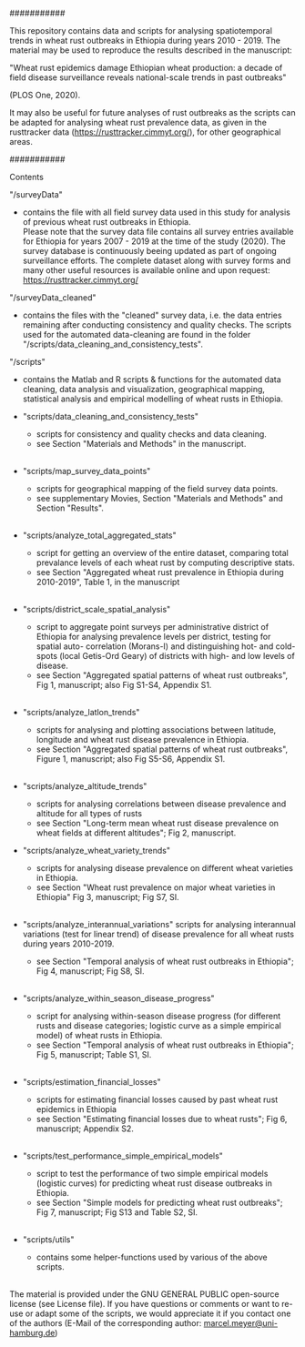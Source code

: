 ###########

This repository contains data and scripts for analysing spatiotemporal 
trends in wheat rust outbreaks in Ethiopia during years 2010 - 2019. The material may be used to 
reproduce the results described in the manuscript:

"Wheat rust epidemics damage Ethiopian wheat production: a decade of field 
disease surveillance reveals national-scale trends in past outbreaks" 

(PLOS One, 2020). 

It may also be useful for future analyses of rust outbreaks as the scripts can be 
adapted for analysing wheat rust prevalence data, 
as given in the rusttracker data (https://rusttracker.cimmyt.org/), 
for other geographical areas. 

###########


Contents 

"/surveyData" 
- contains the file with all field survey data used in this study for analysis 
  of previous wheat rust outbreaks in Ethiopia.  
  Please note that the survey data file contains all survey entries 
  available for Ethiopia for years 2007 - 2019 at the time of the study (2020). 
  The survey database is continuously beeing updated as part of ongoing 
  surveillance efforts. The complete dataset along with survey forms and many 
  other useful resources is available online and upon request: 
  https://rusttracker.cimmyt.org/


"/surveyData_cleaned" 
- contains the files with the "cleaned" survey data, i.e. the data entries 
  remaining after conducting consistency and quality checks. The scripts used 
  for the automated data-cleaning are found in the folder 
  "/scripts/data_cleaning_and_consistency_tests".


"/scripts" 
- contains the Matlab and R scripts & functions for the automated data cleaning, 
  data analysis and visualization, geographical mapping, statistical analysis 
  and empirical modelling of wheat rusts in Ethiopia.


- "scripts/data_cleaning_and_consistency_tests" 
	- scripts for consistency and quality checks and data cleaning. 
	- see Section "Materials and Methods" in the manuscript.  
	<br/>


- "scripts/map_survey_data_points" 
	- scripts for geographical mapping of the field survey data points. 
	- see supplementary Movies, Section "Materials and Methods" and Section "Results".
	<br/>


- "scripts/analyze_total_aggregated_stats" 
    - script for getting an overview of the entire dataset, comparing total 
	prevalance levels of each wheat rust by computing descriptive stats. 
	- see Section "Aggregated wheat rust prevalence in Ethiopia during 
	  2010-2019", Table 1, in the manuscript
	<br/>


- "scripts/district_scale_spatial_analysis" 
    - script to aggregate point surveys per administrative district of Ethiopia 
	for analysing prevalence levels per district, testing for spatial auto-
	correlation (Morans-I) and distinguishing hot- and cold-spots (local 
	Getis-Ord Geary) of districts with high- and low levels of disease.
	- see Section "Aggregated spatial patterns of wheat rust outbreaks", 
	  Fig 1, manuscript; also Fig S1-S4, Appendix S1.
	<br/>

   
- "scripts/analyze_latlon_trends" 
    - scripts for analysing and plotting associations between latitude, longitude 
	and wheat rust disease prevalence in Ethiopia.
	- see Section "Aggregated spatial patterns of wheat rust outbreaks", 
	  Figure 1, manuscript; also Fig S5-S6, Appendix S1.
	<br/>

	
- "scripts/analyze_altitude_trends"
    - scripts for analysing correlations between disease prevalence and altitude 
	for all types of rusts 
	- see Section "Long-term mean wheat rust disease prevalence on wheat fields 
	  at different altitudes"; Fig 2, manuscript.

	
- "scripts/analyze_wheat_variety_trends"
	- scripts for analysing disease prevalence on different wheat varieties in 
	Ethiopia.
	- see Section "Wheat rust prevalence on major wheat varieties in Ethiopia"
	  Fig 3, manuscript; Fig S7, SI.
	<br/>

	
- "scripts/analyze_interannual_variations"
	scripts for analysing interannual variations (test for linear trend) of 
	disease prevalence for all wheat rusts during years 2010-2019.
	- see Section "Temporal analysis of wheat rust outbreaks in Ethiopia"; 
	  Fig 4, manuscript; Fig S8, SI.
	<br/>


- "scripts/analyze_within_season_disease_progress"
	- script for analysing within-season disease progress (for different rusts 
	and disease categories; logistic curve as a simple empirical model) of wheat
	rusts in Ethiopia.
	- see Section "Temporal analysis of wheat rust outbreaks in Ethiopia"; 
	  Fig 5, manuscript; Table S1, SI.
	<br/>

	
- "scripts/estimation_financial_losses"
	- scripts for estimating financial losses caused by past wheat rust epidemics 
	in Ethiopia 
	- see Section "Estimating financial losses due to wheat rusts";
 	  Fig 6, manuscript; Appendix S2.
	<br/>

	
- "scripts/test_performance_simple_empirical_models"
	- script to test the performance of two simple empirical models (logistic 
	curves) for predicting wheat rust disease outbreaks in Ethiopia.
	- see Section "Simple models for predicting wheat rust outbreaks"; 
	  Fig 7, manuscript; Fig S13 and Table S2, SI.
	<br/>

	
- "scripts/utils"
	- contains some helper-functions used by various of the above scripts.
	<br/>


The material is provided under the GNU GENERAL PUBLIC open-source license (see 
License file). If you have questions or comments or want to re-use or adapt some
of the scripts, we would appreciate it if you contact one of the authors 
(E-Mail of the corresponding author: marcel.meyer@uni-hamburg.de)

